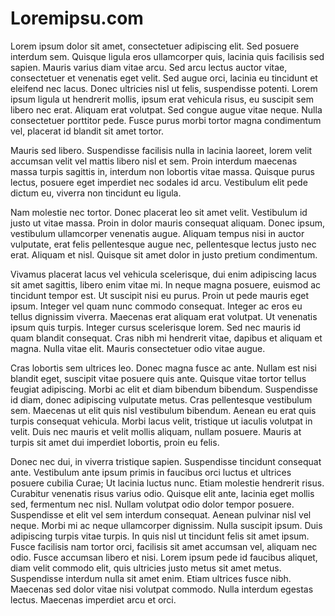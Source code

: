 # Loremipsu.com
Lorem ipsum dolor sit amet, consectetuer adipiscing elit. Sed posuere interdum sem. Quisque ligula eros ullamcorper quis, lacinia quis facilisis sed sapien. Mauris varius diam vitae arcu. Sed arcu lectus auctor vitae, consectetuer et venenatis eget velit. Sed augue orci, lacinia eu tincidunt et eleifend nec lacus. Donec ultricies nisl ut felis, suspendisse potenti. Lorem ipsum ligula ut hendrerit mollis, ipsum erat vehicula risus, eu suscipit sem libero nec erat. Aliquam erat volutpat. Sed congue augue vitae neque. Nulla consectetuer porttitor pede. Fusce purus morbi tortor magna condimentum vel, placerat id blandit sit amet tortor.

Mauris sed libero. Suspendisse facilisis nulla in lacinia laoreet, lorem velit accumsan velit vel mattis libero nisl et sem. Proin interdum maecenas massa turpis sagittis in, interdum non lobortis vitae massa. Quisque purus lectus, posuere eget imperdiet nec sodales id arcu. Vestibulum elit pede dictum eu, viverra non tincidunt eu ligula.

Nam molestie nec tortor. Donec placerat leo sit amet velit. Vestibulum id justo ut vitae massa. Proin in dolor mauris consequat aliquam. Donec ipsum, vestibulum ullamcorper venenatis augue. Aliquam tempus nisi in auctor vulputate, erat felis pellentesque augue nec, pellentesque lectus justo nec erat. Aliquam et nisl. Quisque sit amet dolor in justo pretium condimentum.

Vivamus placerat lacus vel vehicula scelerisque, dui enim adipiscing lacus sit amet sagittis, libero enim vitae mi. In neque magna posuere, euismod ac tincidunt tempor est. Ut suscipit nisi eu purus. Proin ut pede mauris eget ipsum. Integer vel quam nunc commodo consequat. Integer ac eros eu tellus dignissim viverra. Maecenas erat aliquam erat volutpat. Ut venenatis ipsum quis turpis. Integer cursus scelerisque lorem. Sed nec mauris id quam blandit consequat. Cras nibh mi hendrerit vitae, dapibus et aliquam et magna. Nulla vitae elit. Mauris consectetuer odio vitae augue.

Cras lobortis sem ultrices leo. Donec magna fusce ac ante. Nullam est nisi blandit eget, suscipit vitae posuere quis ante. Quisque vitae tortor tellus feugiat adipiscing. Morbi ac elit et diam bibendum bibendum. Suspendisse id diam, donec adipiscing vulputate metus. Cras pellentesque vestibulum sem. Maecenas ut elit quis nisl vestibulum bibendum. Aenean eu erat quis turpis consequat vehicula. Morbi lacus velit, tristique ut iaculis volutpat in velit. Duis nec mauris et velit mollis aliquam, nullam posuere. Mauris at turpis sit amet dui imperdiet lobortis, proin eu felis.

Donec nec dui, in viverra tristique sapien. Suspendisse tincidunt consequat ante. Vestibulum ante ipsum primis in faucibus orci luctus et ultrices posuere cubilia Curae; Ut lacinia luctus nunc. Etiam molestie hendrerit risus. Curabitur venenatis risus varius odio. Quisque elit ante, lacinia eget mollis sed, fermentum nec nisl. Nullam volutpat odio dolor tempor posuere. Suspendisse et elit vel sem interdum consequat. Aenean pulvinar nisl vel neque. Morbi mi ac neque ullamcorper dignissim. Nulla suscipit ipsum. Duis adipiscing turpis vitae turpis. In quis nisl ut tincidunt felis sit amet ipsum. Fusce facilisis nam tortor orci, facilisis sit amet accumsan vel, aliquam nec odio. Fusce accumsan libero et nisi. Lorem ipsum pede id faucibus aliquet, diam velit commodo elit, quis ultricies justo metus sit amet metus. Suspendisse interdum nulla sit amet enim. Etiam ultrices fusce nibh. Maecenas sed dolor vitae nisi volutpat commodo. Nulla interdum egestas lectus. Maecenas imperdiet arcu et orci.

